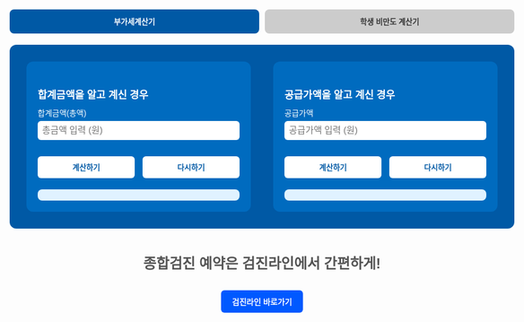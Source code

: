 <html lang="ko">
<head>
  <meta charset="UTF-8">
  <title>건강 계산기</title>
  <style>
    body { font-family: Arial, sans-serif; margin: 0 auto; max-width: 900px; padding: 2em; }
    .tab-buttons { display: flex; gap: 10px; margin-bottom: 20px; }
    .tab-btn { padding: 12px 20px; border: none; border-radius: 8px; font-weight: bold; cursor: pointer; background-color: #ccc; color: #333; transition: all 0.2s; }
    .tab-btn.active { background-color: #0059a5; color: white; }
    .tab-section { display: none; }
    .tab-section.active { display: block; }
    .vat-container { display: flex; flex-wrap: wrap; gap: 40px; background: #0059a5; padding: 30px; border-radius: 12px; color: white; }
    .vat-box { flex: 1; min-width: 300px; background: #006bbf; padding: 20px; border-radius: 12px; }
    .vat-box h3 { font-size: 18px; margin-bottom: 10px; }
    .vat-box label { display: block; margin-top: 10px; font-size: 14px; }
    .vat-box input { width: 100%; padding: 8px; margin-top: 5px; border-radius: 6px; border: none; font-size: 16px; }
    .vat-box button { margin-top: 15px; padding: 10px 15px; font-weight: bold; border: none; border-radius: 6px; background: white; color: #0059a5; cursor: pointer; }
    .vat-box .result { margin-top: 20px; background: #e0f2ff; padding: 10px; border-radius: 8px; color: #003b71; font-weight: bold; }
    .result { margin-top: 1.5em; font-size: 1.2em; font-weight: bold; white-space: pre-line; }
    .button-group { display: flex; gap: 1em; margin-top: 1em; }
    button { flex: 1; padding: 0.5em; }
    select#gender { height: 40px; }
    .blood-check-box {
      text-align: center;
      margin-top: 1.5em;
      border: 1px solid #999;
      padding: 1em;
    }
    .blood-check-box .title { background: #dbe4ff; padding: 0.2em; font-weight: bold; }
    .blood-check-box .status { font-size: 3em; font-weight: bold; margin: 0.5em 0; }
    .blood-check-box.normal { background: #e0f0ff; }
    .blood-check-box.overweight { background: #ffffcc; }
    .blood-check-box.obese { background: #ffb3b3; }
  </style>
</head>
<body>

  <div class="tab-buttons">
    <button class="tab-btn active" onclick="switchTab(event, 'vat')">부가세계산기</button>
    <button class="tab-btn" onclick="switchTab(event, 'bmi')">학생 비만도 계산기</button>
  </div>

  <div class="tab-section active" id="tab-vat">
    <div class="vat-container">
      <div class="vat-box">
        <h3>합계금액을 알고 계신 경우</h3>
        <label>합계금액(총액)</label>
        <input id="totalInput" type="number" placeholder="총금액 입력 (원)">
        <div class="button-group">
          <button onclick="calcFromTotal()">계산하기</button>
          <button onclick="resetVatForm()">다시하기</button>
        </div>
        <div class="result" id="totalResult"></div>
      </div>
      <div class="vat-box">
        <h3>공급가액을 알고 계신 경우</h3>
        <label>공급가액</label>
        <input id="supplyInput" type="number" placeholder="공급가액 입력 (원)">
        <div class="button-group">
          <button onclick="calcFromSupply()">계산하기</button>
          <button onclick="resetVatForm()">다시하기</button>
        </div>
        <div class="result" id="supplyResult"></div>
      </div>
    </div>
    <footer style="margin-top: 3em; text-align: center;">
      <p style="color: #555; font-size: 1.8em; font-weight: bold;">종합검진 예약은 검진라인에서 간편하게!</p>
      <a href="https://www.sjcore.co.kr" target="_blank" style="display: inline-block; padding: 10px 20px; background-color: #0059ff; color: white; border-radius: 6px; text-decoration: none; font-weight: bold; margin-top: 0.5em;">검진라인 바로가기</a>
    </footer>
  </div>

  <div class="tab-section" id="tab-bmi">
    <div style="background: #eef2f9; padding: 20px; border-radius: 12px;">
      <h1>BMI 판정기 (학생용)</h1>
      <label>성별:
        <select id="gender">
          <option value="male">남자</option>
          <option value="female">여자</option>
        </select>
      </label>
      <label>생년월일:
        <input type="date" id="birthdate">
      </label>
      <label>키 (cm):
        <input type="number" id="height">
      </label>
      <label>몸무게 (kg):
        <input type="number" id="weight">
      </label>
      <div class="button-group">
        <button onclick="calculateBMI()">계산하기</button>
        <button onclick="resetForm()">다시하기</button>
      </div>
      <div class="result" id="bmiResult"></div>
      <div class="blood-check-box" id="bloodCheckBox" style="display:none">
        <div class="title">혈액검사 여부</div>
        <div class="status" id="bloodStatus"></div>
        <div class="label" id="bloodLabel"></div>
      </div>
    </div>
    <footer style="margin-top: 3em; text-align: center;">
      <p style="color: #555; font-size: 1.8em; font-weight: bold;">종합검진 예약은 검진라인에서 간편하게!</p>
      <a href="https://www.sjcore.co.kr" target="_blank" style="display: inline-block; padding: 10px 20px; background-color: #0059ff; color: white; border-radius: 6px; text-decoration: none; font-weight: bold; margin-top: 0.5em;">검진라인 바로가기</a>
    </footer>
  </div>

<script>
  function switchTab(event, type) {
    const tabs = document.querySelectorAll(".tab-section");
    const buttons = document.querySelectorAll(".tab-btn");
    tabs.forEach(tab => tab.classList.remove("active"));
    buttons.forEach(btn => btn.classList.remove("active"));
    document.getElementById("tab-" + type).classList.add("active");
    event.target.classList.add("active");
  }

  function formatWon(value) {
    return value.toLocaleString('ko-KR') + ' 원';
  }

  function calcFromTotal() {
    const total = parseFloat(document.getElementById("totalInput").value);
    if (isNaN(total) || total <= 0) {
      document.getElementById("totalResult").innerText = "올바른 총금액을 입력하세요.";
      return;
    }
    const supply = total / 1.1;
    const tax = total - supply;
    document.getElementById("totalResult").innerHTML = `공급가액: ${formatWon(Math.floor(supply))}<br>부가세액: ${formatWon(Math.floor(tax))}`;
  }

  function calcFromSupply() {
    const supply = parseFloat(document.getElementById("supplyInput").value);
    if (isNaN(supply) || supply <= 0) {
      document.getElementById("supplyResult").innerText = "올바른 공급가액을 입력하세요.";
      return;
    }
    const tax = supply * 0.1;
    const total = supply + tax;
    document.getElementById("supplyResult").innerHTML = `부가세액: ${formatWon(Math.floor(tax))}<br>합계금액: ${formatWon(Math.floor(total))}`;
  }

  function resetVatForm() {
    document.getElementById("totalInput").value = "";
    document.getElementById("supplyInput").value = "";
    document.getElementById("totalResult").innerHTML = "";
    document.getElementById("supplyResult").innerHTML = "";
  }

  const bmiTable = {
    male: {6: 18.8, 7: 19.6, 8: 20.7, 9: 22.0, 10: 23.1, 11: 24.2, 12: 25.1, 13: 25.7, 14: 26.0, 15: 26.2, 16: 26.4, 17: 26.6, 18: 26.9},
    female: {6: 18.7, 7: 19.5, 8: 20.4, 9: 21.5, 10: 22.4, 11: 23.3, 12: 24.1, 13: 24.8, 14: 25.2, 15: 25.4, 16: 25.5, 17: 25.5, 18: 25.5}
  };

  function getAge(birthdateStr) {
    const birthdate = new Date(birthdateStr);
    const today = new Date();
    let age = today.getFullYear() - birthdate.getFullYear();
    const m = today.getMonth() - birthdate.getMonth();
    if (m < 0 || (m === 0 && today.getDate() < birthdate.getDate())) {
      age--;
    }
    return age;
  }

  function calculateBMI() {
    const gender = document.getElementById("gender").value;
    const birthdateStr = document.getElementById("birthdate").value;
    const height = parseFloat(document.getElementById("height").value);
    const weight = parseFloat(document.getElementById("weight").value);
    const age = getAge(birthdateStr);

    const resultDiv = document.getElementById("bmiResult");
    const box = document.getElementById("bloodCheckBox");
    const status = document.getElementById("bloodStatus");
    const label = document.getElementById("bloodLabel");

    if (!gender || !birthdateStr || !height || !weight || age < 6 || age > 18) {
      resultDiv.innerText = "입력을 정확히 해주세요 (만나이 6~18세).";
      box.style.display = "none";
      return;
    }

    const heightMeters = height / 100;
    const bmi = Math.round((weight / (heightMeters * heightMeters)) * 10) / 10;
    const threshold = bmiTable[gender][age];

    let resultText = `만나이 ${age}세\nBMI: ${bmi} → `;
    box.style.display = "block";

    if (bmi >= threshold) {
      resultText += "비만 (혈액검사 필요)";
      box.className = "blood-check-box obese";
      status.innerText = "○";
      label.innerText = "비만";
    } else if (bmi >= 85 / 100 * threshold) {
      resultText += "과체중";
      box.className = "blood-check-box overweight";
      status.innerText = "×";
      label.innerText = "과체중";
    } else if (bmi >= 5 / 100 * threshold) {
      resultText += "정상";
      box.className = "blood-check-box normal";
      status.innerText = "×";
      label.innerText = "정상";
    } else {
      resultText += "저체중";
      box.className = "blood-check-box normal";
      status.innerText = "×";
      label.innerText = "저체중";
    }

    resultDiv.innerText = resultText;
  }

  function resetForm() {
    document.getElementById("gender").value = "male";
    document.getElementById("birthdate").value = "";
    document.getElementById("height").value = "";
    document.getElementById("weight").value = "";
    document.getElementById("bmiResult").innerText = "";
    document.getElementById("bloodCheckBox").style.display = "none";
  }
</script>

</body>
</html>
